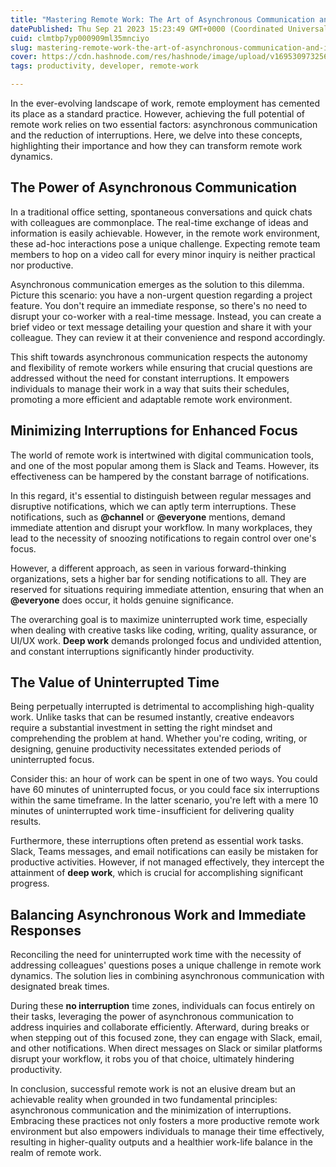 ```yaml
---
title: "Mastering Remote Work: The Art of Asynchronous Communication and Interruption Minimization"
datePublished: Thu Sep 21 2023 15:23:49 GMT+0000 (Coordinated Universal Time)
cuid: clmtbp7yp000909ml35mnciyo
slug: mastering-remote-work-the-art-of-asynchronous-communication-and-interruption-minimization
cover: https://cdn.hashnode.com/res/hashnode/image/upload/v1695309732561/454de06e-2406-46d5-8e81-324ae4ca27d8.jpeg
tags: productivity, developer, remote-work

---
```


In the ever-evolving landscape of work, remote employment has cemented its place as a standard practice. However, achieving the full potential of remote work relies on two essential factors: asynchronous communication and the reduction of interruptions. Here, we delve into these concepts, highlighting their importance and how they can transform remote work dynamics.

## The Power of Asynchronous Communication

In a traditional office setting, spontaneous conversations and quick chats with colleagues are commonplace. The real-time exchange of ideas and information is easily achievable. However, in the remote work environment, these ad-hoc interactions pose a unique challenge. Expecting remote team members to hop on a video call for every minor inquiry is neither practical nor productive.

Asynchronous communication emerges as the solution to this dilemma. Picture this scenario: you have a non-urgent question regarding a project feature. You don't require an immediate response, so there's no need to disrupt your co-worker with a real-time message. Instead, you can create a brief video or text message detailing your question and share it with your colleague. They can review it at their convenience and respond accordingly.

This shift towards asynchronous communication respects the autonomy and flexibility of remote workers while ensuring that crucial questions are addressed without the need for constant interruptions. It empowers individuals to manage their work in a way that suits their schedules, promoting a more efficient and adaptable remote work environment.

## Minimizing Interruptions for Enhanced Focus

The world of remote work is intertwined with digital communication tools, and one of the most popular among them is Slack and Teams. However, its effectiveness can be hampered by the constant barrage of notifications.

In this regard, it's essential to distinguish between regular messages and disruptive notifications, which we can aptly term interruptions. These notifications, such as **@channel** or **@everyone** mentions, demand immediate attention and disrupt your workflow. In many workplaces, they lead to the necessity of snoozing notifications to regain control over one's focus.

However, a different approach, as seen in various forward-thinking organizations, sets a higher bar for sending notifications to all. They are reserved for situations requiring immediate attention, ensuring that when an **@everyone** does occur, it holds genuine significance.

The overarching goal is to maximize uninterrupted work time, especially when dealing with creative tasks like coding, writing, quality assurance, or UI/UX work. **Deep work** demands prolonged focus and undivided attention, and constant interruptions significantly hinder productivity.

## The Value of Uninterrupted Time

Being perpetually interrupted is detrimental to accomplishing high-quality work. Unlike tasks that can be resumed instantly, creative endeavors require a substantial investment in setting the right mindset and comprehending the problem at hand. Whether you're coding, writing, or designing, genuine productivity necessitates extended periods of uninterrupted focus.

Consider this: an hour of work can be spent in one of two ways. You could have 60 minutes of uninterrupted focus, or you could face six interruptions within the same timeframe. In the latter scenario, you're left with a mere 10 minutes of uninterrupted work time - insufficient for delivering quality results.

Furthermore, these interruptions often pretend as essential work tasks. Slack, Teams messages, and email notifications can easily be mistaken for productive activities. However, if not managed effectively, they intercept the attainment of **deep work**, which is crucial for accomplishing significant progress.

## Balancing Asynchronous Work and Immediate Responses

Reconciling the need for uninterrupted work time with the necessity of addressing colleagues' questions poses a unique challenge in remote work dynamics. The solution lies in combining asynchronous communication with designated break times.

During these **no interruption** time zones, individuals can focus entirely on their tasks, leveraging the power of asynchronous communication to address inquiries and collaborate efficiently. Afterward, during breaks or when stepping out of this focused zone, they can engage with Slack, email, and other notifications. When direct messages on Slack or similar platforms disrupt your workflow, it robs you of that choice, ultimately hindering productivity.

In conclusion, successful remote work is not an elusive dream but an achievable reality when grounded in two fundamental principles: asynchronous communication and the minimization of interruptions. Embracing these practices not only fosters a more productive remote work environment but also empowers individuals to manage their time effectively, resulting in higher-quality outputs and a healthier work-life balance in the realm of remote work.